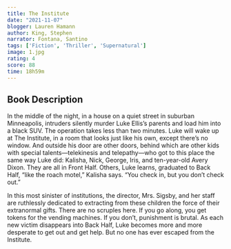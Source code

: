 ```yaml
---
title: The Institute 
date: "2021-11-07"
blogger: Lauren Hamann
author: King, Stephen 
narrator: Fontana, Santino
tags: ['Fiction', 'Thriller', 'Supernatural']
image: 1.jpg
rating: 4
score: 88
time: 18h59m
---
```



## Book Description

In the middle of the night, in a house on a quiet street in suburban Minneapolis, intruders silently murder Luke Ellis’s parents and load him into a black SUV. The operation takes less than two minutes. Luke will wake up at The Institute, in a room that looks just like his own, except there’s no window. And outside his door are other doors, behind which are other kids with special talents—telekinesis and telepathy—who got to this place the same way Luke did: Kalisha, Nick, George, Iris, and ten-year-old Avery Dixon. They are all in Front Half. Others, Luke learns, graduated to Back Half, “like the roach motel,” Kalisha says. “You check in, but you don’t check out.”

In this most sinister of institutions, the director, Mrs. Sigsby, and her staff are ruthlessly dedicated to extracting from these children the force of their extranormal gifts. There are no scruples here. If you go along, you get tokens for the vending machines. If you don’t, punishment is brutal. As each new victim disappears into Back Half, Luke becomes more and more desperate to get out and get help. But no one has ever escaped from the Institute. 